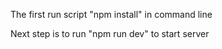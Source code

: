 <!-- Install package manager your can use npm or yarn to install-->

The first run script "npm install" in command line

 <!-- In ".env" file your can change "MONGO_URI" be your path -->

Next step is to run "npm run dev" to start server
